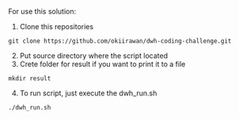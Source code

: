 For use this solution: 
1. Clone this repositories
```
git clone https://github.com/okiirawan/dwh-coding-challenge.git
```
2. Put source directory where the script located
3. Crete folder for result if you want to print it to a file
```
mkdir result
```
4. To run script, just execute the dwh_run.sh
```
./dwh_run.sh
```
